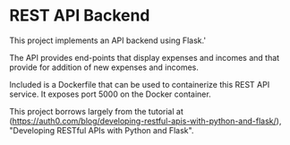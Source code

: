 # REST API Backend

This project implements an API backend using Flask.'

The API provides end-points that display expenses and incomes and that provide for addition of new expenses and incomes.

Included is a Dockerfile that can be used to containerize this REST API service. It exposes port 5000 on the Docker container.

This project borrows largely from the tutorial at (https://auth0.com/blog/developing-restful-apis-with-python-and-flask/), "Developing RESTful APIs with Python and Flask".

